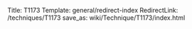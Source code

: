 Title: T1173
Template: general/redirect-index
RedirectLink: /techniques/T1173
save_as: wiki/Technique/T1173/index.html
